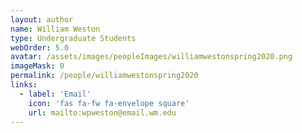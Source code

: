 ```yaml
---
layout: author
name: William Weston
type: Undergraduate Students
webOrder: 5.0
avatar: /assets/images/peopleImages/williamwestonspring2020.png
imageMask: 0
permalink: /people/williamwestonspring2020
links:
  - label: 'Email'
    icon: 'fas fa-fw fa-envelope square'
    url: mailto:wpweston@email.wm.edu
---
```

